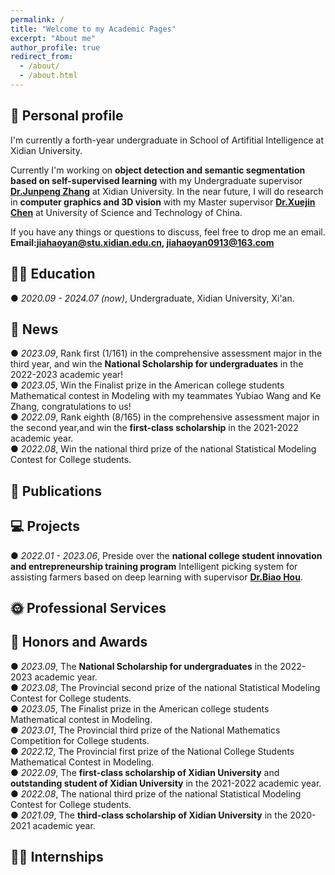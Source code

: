 ```yaml
---
permalink: /
title: "Welcome to my Academic Pages"
excerpt: "About me"
author_profile: true
redirect_from: 
  - /about/
  - /about.html
---
```


## 🧑 Personal profile

 I'm currently a forth-year undergraduate in School of Artifitial Intelligence at Xidian University. 

 Currently I'm working on **object detection and semantic segmentation based on self-supervised learning** with my Undergraduate supervisor **[Dr.Junpeng Zhang](https://faculty.xidian.edu.cn/junpengzhang/zh_CN/index.htm)** at Xidian University. In the near future, I will 
 do research in **computer graphics and 3D vision** with my Master supervisor **[Dr.Xuejin Chen](http://staff.ustc.edu.cn/~xjchen99/)** at University of Science and Technology of China. 

 If you have any things or questions to discuss, feel free to drop me an email.   
 **Email:jiahaoyan@stu.xidian.edu.cn,  jiahaoyan0913@163.com**

## 👨‍🎓 Education

 ● *2020.09 - 2024.07 (now)*, Undergraduate, Xidian University, Xi'an. 

## 📰 News
  
 ● *2023.09*, Rank first (1/161) in the comprehensive assessment major in the third year, and win the **National Scholarship for undergraduates** in the 2022-2023 academic year!    
 ● *2023.05*, Win the Finalist prize in the American college students Mathematical contest in Modeling with my teammates Yubiao Wang and Ke Zhang, congratulations to us!    
 ● *2022.09*, Rank eighth (8/165) in the comprehensive assessment major in the second year,and win the **first-class scholarship** in the 2021-2022 academic year.    
 ● *2022.08*, Win the national third prize of the national Statistical Modeling Contest for College students.
 
## 📝 Publications

## 💻 Projects

 ● *2022.01 - 2023.06*, Preside over the **national college student innovation and entrepreneurship training program** Intelligent picking system for assisting farmers based on deep
    learning with supervisor **[Dr.Biao Hou](https://web.xidian.edu.cn/houbiao/)**.

## 🌞 Professional Services

## 🏅 Honors and Awards

 ● *2023.09*, The **National Scholarship for undergraduates** in the 2022-2023 academic year.  
 ● *2023.08*, The Provincial second prize of the national Statistical Modeling Contest for College students.  
 ● *2023.05*, The Finalist prize in the American college students Mathematical contest in Modeling.  
 ● *2023.01*, The Provincial third prize of the National Mathematics Competition for College students.  
 ● *2022.12*, The Provincial first prize of the National College Students Mathematical Contest in Modeling.   
 ● *2022.09*, The **first-class scholarship of Xidian University** and **outstanding student of Xidian University** in the 2021-2022 academic year.   
 ● *2022.08*, The national third prize of the national Statistical Modeling Contest for College students.  
 ● *2021.09*, The **third-class scholarship of Xidian University** in the 2020-2021 academic year.  
 
## 👨‍💻 Internships


